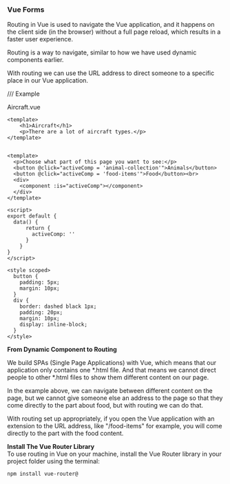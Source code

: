 ### Vue Forms


Routing in Vue is used to navigate the Vue application, and it happens on the client side (in the browser) without a full page reload, which results in a faster user experience.

Routing is a way to navigate, similar to how we have used dynamic components earlier.

With routing we can use the URL address to direct someone to a specific place in our Vue application.

///
Example


Aircraft.vue
```vue
<template>
    <h1>Aircraft</h1>
    <p>There are a lot of aircraft types.</p>
</template>
```



```vue

<template>
  <p>Choose what part of this page you want to see:</p>
  <button @click="activeComp = 'animal-collection'">Animals</button>
  <button @click="activeComp = 'food-items'">Food</button><br>
  <div>
    <component :is="activeComp"></component>
  </div>
</template>

<script>
export default {
  data() {
      return {
        activeComp: ''
      }
    }
}
</script>

<style scoped>
  button {
    padding: 5px;
    margin: 10px;
  }
  div {
    border: dashed black 1px;
    padding: 20px;
    margin: 10px;
    display: inline-block;
  }
</style>
```

**From Dynamic Component to Routing**

We build SPAs (Single Page Applications) with Vue, which means that our application only contains one *.html file. And that means we cannot direct people to other *.html files to show them different content on our page.

In the example above, we can navigate between different content on the page, but we cannot give someone else an address to the page so that they come directly to the part about food, but with routing we can do that.

With routing set up appropriately, if you open the Vue application with an extension to the URL address, like "/food-items" for example, you will come directly to the part with the food content.

**Install The Vue Router Library**<br>
To use routing in Vue on your machine, install the Vue Router library in your project folder using the terminal:

```
npm install vue-router@
```


